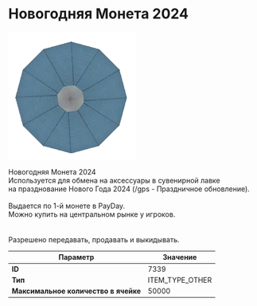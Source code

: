 # Новогодняя Монета 2024

![Item Image](../img/7339.webp?raw=true)

Новогодняя Монета 2024<br>Используется для обмена на аксессуары в сувенирной лавке<br>на празднование Нового Года 2024 (/gps - Праздничное обновление).<br><br>Выдается по 1-й монете в PayDay.<br>Можно купить на центральном рынке у игроков.<br><br><br>Разрешено передавать, продавать и выкидывать.


| Параметр | Значение |
|----------|----------|
| **ID** | 7339 |
| **Тип** | ITEM_TYPE_OTHER |
| **Максимальное количество в ячейке** | 50000 |

